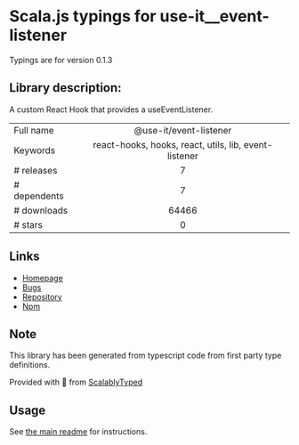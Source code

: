 
# Scala.js typings for use-it__event-listener

Typings are for version 0.1.3

## Library description:
A custom React Hook that provides a useEventListener.

|                    |                 |
| ------------------ | :-------------: |
| Full name          | @use-it/event-listener |
| Keywords           | react-hooks, hooks, react, utils, lib, event-listener |
| # releases         | 7 |
| # dependents       | 7 |
| # downloads        | 64466 |
| # stars            | 0 |

## Links
- [Homepage](https://github.com/donavon/use-event-listener#readme)
- [Bugs](https://github.com/donavon/use-event-listener/issues)
- [Repository](https://github.com/donavon/use-event-listener)
- [Npm](https://www.npmjs.com/package/%40use-it%2Fevent-listener)
    


## Note
This library has been generated from typescript code from first party type definitions.

Provided with :purple_heart: from [ScalablyTyped](https://github.com/oyvindberg/ScalablyTyped)

## Usage
See [the main readme](../../readme.md) for instructions.


